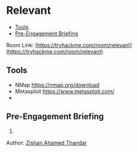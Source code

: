 # Relevant

- [Tools](#tools)
- [Pre-Engagement Briefing](#pre-engagement-briefing)

Room Link: [https://tryhackme.com/room/relevant](https://tryhackme.com/room/relevant)

## Tools 

- NMap https://nmap.org/download
- Metasploit https://www.metasploit.com/
- 

## Pre-Engagement Briefing

1.

Author: [Zishan Ahamed Thandar](https://ZishanAdThandar.github.io)
